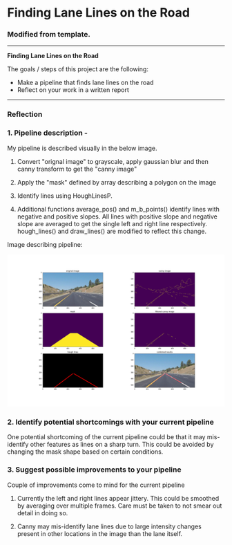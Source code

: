 # **Finding Lane Lines on the Road** 

### Modified from template.

---

**Finding Lane Lines on the Road**

The goals / steps of this project are the following:
* Make a pipeline that finds lane lines on the road
* Reflect on your work in a written report


[//]: # (Image References)

[image1]: ./examples/grayscale.jpg "Grayscale"
[image2]: ./pipeline.png "Pipeline"

---

### Reflection

### 1. Pipeline description - 

My pipeline is described visually in the below image. 

1. Convert "orignal image" to grayscale, apply gaussian blur and then canny transform to get the "canny image"

2. Apply the "mask" defined by array describing a polygon on the image

3. Identify lines using HoughLinesP. 

4. Additional functions average_pos() and m_b_points() identify lines with negative and positive slopes. All lines with positive slope and negative slope are averaged to get the single left and right line respectively. hough_lines() and draw_lines() are modified to reflect this change.

Image describing pipeline: 

![alt text][image2]


### 2. Identify potential shortcomings with your current pipeline


One potential shortcoming of the current pipeline could be that it may mis-identify other features as lines on a sharp turn. This could be avoided by changing the mask shape based on certain conditions.


### 3. Suggest possible improvements to your pipeline

Couple of improvements come to mind for the current pipeline

1. Currently the left and right lines appear jittery. This could be smoothed by averaging over multiple frames. Care must be taken to not smear out detail in doing so.

2. Canny may mis-identify lane lines due to large intensity changes present in other locations in the image than the lane itself. 
